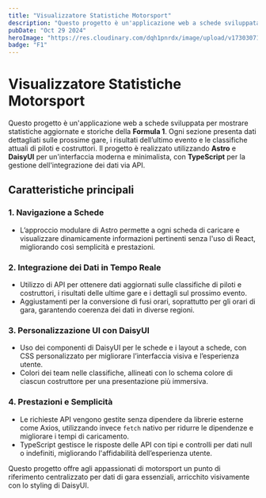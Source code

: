 ```yaml
---
title: "Visualizzatore Statistiche Motorsport"
description: "Questo progetto è un'applicazione web a schede sviluppata per mostrare statistiche aggiornate e storiche della Formula 1."
pubDate: "Oct 29 2024"
heroImage: "https://res.cloudinary.com/dqh1pnrdx/image/upload/v1730307168/2024-10-30_17-47_echhgq.png"
badge: "F1"
---
```


# Visualizzatore Statistiche Motorsport

Questo progetto è un'applicazione web a schede sviluppata per mostrare statistiche aggiornate e storiche della **Formula 1**. Ogni sezione presenta dati dettagliati sulle prossime gare, i risultati dell’ultimo evento e le classifiche attuali di piloti e costruttori. Il progetto è realizzato utilizzando **Astro** e **DaisyUI** per un'interfaccia moderna e minimalista, con **TypeScript** per la gestione dell'integrazione dei dati via API.

## Caratteristiche principali

### 1. **Navigazione a Schede**
   - L’approccio modulare di Astro permette a ogni scheda di caricare e visualizzare dinamicamente informazioni pertinenti senza l'uso di React, migliorando così semplicità e prestazioni.

### 2. **Integrazione dei Dati in Tempo Reale**
   - Utilizzo di API per ottenere dati aggiornati sulle classifiche di piloti e costruttori, i risultati delle ultime gare e i dettagli sul prossimo evento.
   - Aggiustamenti per la conversione di fusi orari, soprattutto per gli orari di gara, garantendo coerenza dei dati in diverse regioni.

### 3. **Personalizzazione UI con DaisyUI**
   - Uso dei componenti di DaisyUI per le schede e i layout a schede, con CSS personalizzato per migliorare l’interfaccia visiva e l’esperienza utente.
   - Colori dei team nelle classifiche, allineati con lo schema colore di ciascun costruttore per una presentazione più immersiva.

### 4. **Prestazioni e Semplicità**
   - Le richieste API vengono gestite senza dipendere da librerie esterne come Axios, utilizzando invece `fetch` nativo per ridurre le dipendenze e migliorare i tempi di caricamento.
   - TypeScript gestisce le risposte delle API con tipi e controlli per dati null o indefiniti, migliorando l'affidabilità dell’esperienza utente.

Questo progetto offre agli appassionati di motorsport un punto di riferimento centralizzato per dati di gara essenziali, arricchito visivamente con lo styling di DaisyUI.
